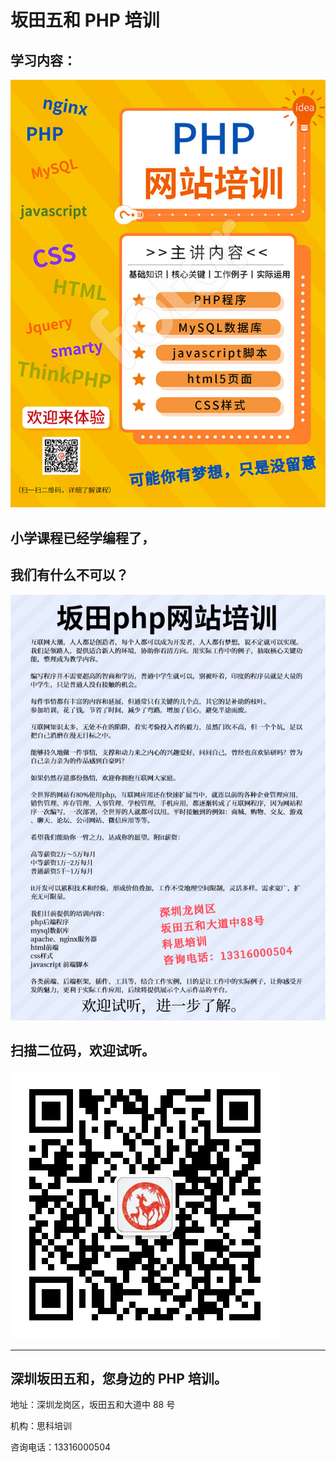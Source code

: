 # 坂田五和 PHP 培训

## 学习内容：

![Image](./php_face.jpg)

## 小学课程已经学编程了，
## 我们有什么不可以？

![Image](./php_back.jpg)

## 扫描二位码，欢迎试听。

![Image](./weichat.jpg)

****

## 深圳坂田五和，您身边的 PHP 培训。

地址：深圳龙岗区，坂田五和大道中 88 号

机构：思科培训

咨询电话：13316000504




